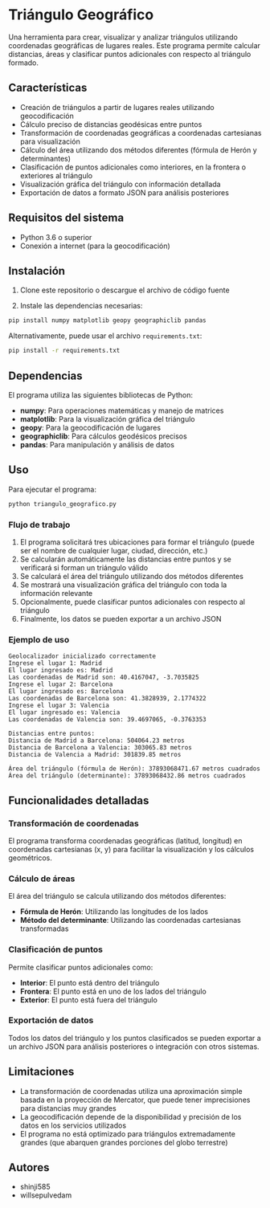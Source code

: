 # Triángulo Geográfico

Una herramienta para crear, visualizar y analizar triángulos utilizando coordenadas geográficas de lugares reales. Este programa permite calcular distancias, áreas y clasificar puntos adicionales con respecto al triángulo formado.

## Características

- Creación de triángulos a partir de lugares reales utilizando geocodificación
- Cálculo preciso de distancias geodésicas entre puntos
- Transformación de coordenadas geográficas a coordenadas cartesianas para visualización
- Cálculo del área utilizando dos métodos diferentes (fórmula de Herón y determinantes)
- Clasificación de puntos adicionales como interiores, en la frontera o exteriores al triángulo
- Visualización gráfica del triángulo con información detallada
- Exportación de datos a formato JSON para análisis posteriores

## Requisitos del sistema

- Python 3.6 o superior
- Conexión a internet (para la geocodificación)

## Instalación

1. Clone este repositorio o descargue el archivo de código fuente

2. Instale las dependencias necesarias:

```bash
pip install numpy matplotlib geopy geographiclib pandas
```

Alternativamente, puede usar el archivo `requirements.txt`:

```bash
pip install -r requirements.txt
```

## Dependencias

El programa utiliza las siguientes bibliotecas de Python:

- **numpy**: Para operaciones matemáticas y manejo de matrices
- **matplotlib**: Para la visualización gráfica del triángulo
- **geopy**: Para la geocodificación de lugares
- **geographiclib**: Para cálculos geodésicos precisos
- **pandas**: Para manipulación y análisis de datos

## Uso

Para ejecutar el programa:

```bash
python triangulo_geografico.py
```

### Flujo de trabajo

1. El programa solicitará tres ubicaciones para formar el triángulo (puede ser el nombre de cualquier lugar, ciudad, dirección, etc.)
2. Se calcularán automáticamente las distancias entre puntos y se verificará si forman un triángulo válido
3. Se calculará el área del triángulo utilizando dos métodos diferentes
4. Se mostrará una visualización gráfica del triángulo con toda la información relevante
5. Opcionalmente, puede clasificar puntos adicionales con respecto al triángulo
6. Finalmente, los datos se pueden exportar a un archivo JSON

### Ejemplo de uso

```
Geolocalizador inicializado correctamente
Ingrese el lugar 1: Madrid
El lugar ingresado es: Madrid
Las coordenadas de Madrid son: 40.4167047, -3.7035825
Ingrese el lugar 2: Barcelona
El lugar ingresado es: Barcelona
Las coordenadas de Barcelona son: 41.3828939, 2.1774322
Ingrese el lugar 3: Valencia
El lugar ingresado es: Valencia
Las coordenadas de Valencia son: 39.4697065, -0.3763353

Distancias entre puntos:
Distancia de Madrid a Barcelona: 504064.23 metros
Distancia de Barcelona a Valencia: 303065.83 metros
Distancia de Valencia a Madrid: 301839.85 metros

Área del triángulo (fórmula de Herón): 37893068471.67 metros cuadrados
Área del triángulo (determinante): 37893068432.86 metros cuadrados
```

## Funcionalidades detalladas

### Transformación de coordenadas

El programa transforma coordenadas geográficas (latitud, longitud) en coordenadas cartesianas (x, y) para facilitar la visualización y los cálculos geométricos.

### Cálculo de áreas

El área del triángulo se calcula utilizando dos métodos diferentes:
- **Fórmula de Herón**: Utilizando las longitudes de los lados
- **Método del determinante**: Utilizando las coordenadas cartesianas transformadas

### Clasificación de puntos

Permite clasificar puntos adicionales como:
- **Interior**: El punto está dentro del triángulo
- **Frontera**: El punto está en uno de los lados del triángulo
- **Exterior**: El punto está fuera del triángulo

### Exportación de datos

Todos los datos del triángulo y los puntos clasificados se pueden exportar a un archivo JSON para análisis posteriores o integración con otros sistemas.

## Limitaciones

- La transformación de coordenadas utiliza una aproximación simple basada en la proyección de Mercator, que puede tener imprecisiones para distancias muy grandes
- La geocodificación depende de la disponibilidad y precisión de los datos en los servicios utilizados
- El programa no está optimizado para triángulos extremadamente grandes (que abarquen grandes porciones del globo terrestre)

## Autores

- shinji585
- willsepulvedam